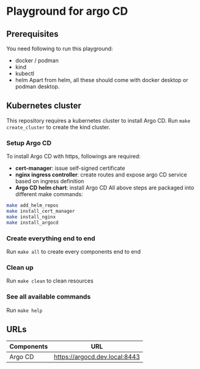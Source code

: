 # Playground for argo CD
## Prerequisites
You need following to run this playground:
- docker / podman
- kind
- kubectl
- helm
Apart from helm, all these should come with docker desktop or podman desktop.

## Kubernetes cluster
This repository requires a kubernetes cluster to install Argo CD. Run `make create_cluster` to create the kind cluster.

### Setup Argo CD
To install Argo CD with https, followings are required:
- **cert-manager**: issue self-signed certificate
- **nginx ingress controller**: create routes and expose argo CD service based on ingress definition
- **Argo CD helm chart**: install Argo CD
All above steps are packaged into different make commands:
```bash
make add_helm_repos
make install_cert_manager
make install_nginx
make install_argocd
```

### Create everything end to end
Run `make all` to create every components end to end

### Clean up
Run `make clean` to clean resources

### See all available commands
Run `make help`

## URLs
| Components | URL |
|------------|-----|
| Argo CD    | https://argocd.dev.local:8443 |
